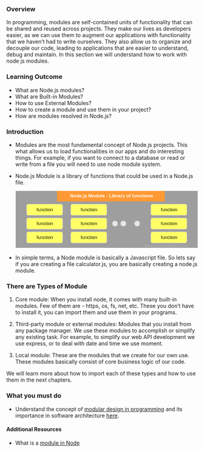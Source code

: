 ### Overview

In programming, modules are self-contained units of functionality that can be shared and reused across projects. They make our lives as developers easier, as we can use them to augment our applications with functionality that we haven’t had to write ourselves. They also allow us to organize and decouple our code, leading to applications that are easier to understand, debug and maintain. In this section we will understand how to work with node js modules.

### Learning Outcome
- What are Node.js modules?
- What are Built-in Modules?
- How to use External Modules?
- How to create a module and use them in your project?
- How are modules resolved in Node.js?


### Introduction

- Modules are the most fundamental concept of Node.js projects. This what allows us to load functionalities in our apps and do interesting things. For example, if you want to connect to a database or read or write from a file you will need to use node module system.

- Node.js Module is a library of functions that could be used in a Node.js file.

     ![](./images/nodejs-module.png)

- In simple terms, a Node module is basically a Javascript file. So lets say if you are creating a file calculator.js, you are basically creating a node.js module. 

### There are Types of Module

1. Core module: When you install node, it comes with many built-in modules. Few of them are - https, os, fs, net, etc.
These you don’t have to install it, you can import them and use them in your programs. 

2. Third-party module or external modules: Modules that you install from any package manager. We use these modules to accomplish or simplify any existing task. For example, to simplify our web API development we use express, or to deal with date and time we use moment.

3. Local module: These are the modules that we create for our own use. These modules basically consist of core business logic of our code.

We will learn more about how to import each of these types and how to use them in the next chapters.

   
### What you must do
- Understand the concept of [modular design in programming](https://www.youtube.com/watch?v=j_XyeWg_3EE&t=317s) and its importance in software architecture [here](https://www.coursera.org/lecture/software-processes/software-design-modularity-xH6BK).

#### Additional Resources
- What is a [module in Node](https://www.youtube.com/watch?v=9Amxzvq5LY8&list=PLTjRvDozrdlydy3uUBWZlLUTNpJSGGCEm&index=8&t=0s)





